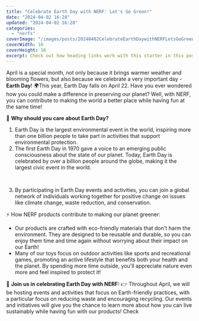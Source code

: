 ```yaml
---
title: "Celebrate Earth Day with NERF: Let's Go Green!"
date: "2024-04-02 16:28"
updated: "2024-04-02 16:28"
categories:
  - "nerfs"
coverImage: "/images/posts/20240402CelebrateEarthDaywithNERFLetsGoGreen_1.jpg"
coverWidth: 16
coverHeight: 16
excerpt: Check out how heading links work with this starter in this post.
---
```


<script>
  import { base } from '$app/paths';
</script>


April is a special month, not only because it brings warmer weather and blooming flowers, but also because we celebrate a very important day - **Earth Day**! 🌍This year, Earth Day falls on April 22. Have you ever wondered how you could make a difference in preserving our planet? Well, with NERF, you can contribute to making the world a better place while having fun at the same time!

🚀 **Why should you care about Earth Day?**
1. Earth Day is the largest environmental event in the world, inspiring more than one billion people to take part in activities that support environmental protection.
2. The first Earth Day in 1970 gave a voice to an emerging public consciousness about the state of our planet. Today, Earth Day is celebrated by over a billion people around the globe, making it the largest civic event in the world.

<img class="cover-image" src="{base}/images/posts/20240402CelebrateEarthDaywithNERFLetsGoGreen_2.jpg" alt="" style="aspect-ratio: 16 / 16;" width="16" height="16">

3. By participating in Earth Day events and activities, you can join a global network of individuals working together for positive change on issues like climate change, waste reduction, and conservation.

⚡ How NERF products contribute to making our planet greener:
* Our products are crafted with eco-friendly materials that don't harm the environment. They are designed to be reusable and durable, so you can enjoy them time and time again without worrying about their impact on our Earth!
* Many of our toys focus on outdoor activities like sports and recreational games, promoting an active lifestyle that benefits both your health and the planet. By spending more time outside, you'll appreciate nature even more and feel inspired to protect it!

🎉 **Join us in celebrating Earth Day with NERF:**
👉 Throughout April, we will be hosting events and activities that focus on Earth-friendly practices, with a particular focus on reducing waste and encouraging recycling. Our events and initiatives will give you the chance to learn more about how you can live sustainably while having fun with our products! Check